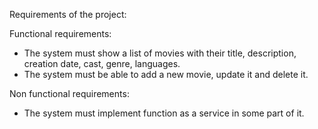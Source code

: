Requirements of the project:

Functional requirements:

- The system must show a list of movies with their title, description, creation date, cast, genre, languages.
- The system must be able to add a new movie, update it and delete it.

Non functional requirements:

- The system must implement function as a service in some part of it.

